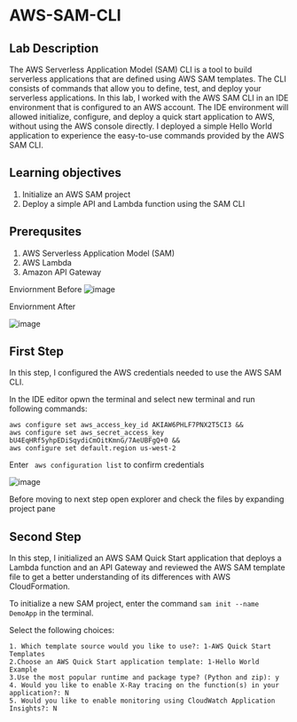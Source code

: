 # AWS-SAM-CLI

## Lab Description

The AWS Serverless Application Model (SAM) CLI is a tool to build serverless applications that are defined using AWS SAM templates. The CLI consists of commands that allow you to define, test, and deploy your serverless applications.
In this lab, I worked with the AWS SAM CLI in an IDE environment that is configured to an AWS account. The IDE environment will allowed initialize, configure, and deploy a quick start application to AWS, without using the AWS console directly. I deployed a simple Hello World application to experience the easy-to-use commands provided by the AWS SAM CLI.

## Learning objectives

1. Initialize an AWS SAM project
2. Deploy a simple API and Lambda function using the SAM CLI

## Prerequsites

1. AWS Serverless Application Model (SAM)
2. AWS Lambda
3. Amazon API Gateway

Enviornment Before
![image](https://github.com/sai09kumar/AWS-SAM-CLI/assets/124625853/099b19d6-8f25-4267-8471-28ffcc082b21)

Enviornment After

![image](https://github.com/sai09kumar/AWS-SAM-CLI/assets/124625853/dc2ed516-4229-4434-b3dd-98b7e3372a9b)

## First Step

In this step, I configured the AWS credentials needed to use the AWS SAM CLI.

In the IDE editor opwn the terminal and select new terminal and run following commands:
```
aws configure set aws_access_key_id AKIAW6PHLF7PNX2T5CI3 &&
aws configure set aws_secret_access_key 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 &&
aws configure set default.region us-west-2
```
Enter ``` aws configuration list``` to confirm credentials

![image](https://github.com/sai09kumar/AWS-SAM-CLI/assets/124625853/cf281897-0b69-46f0-af5d-87910d728a33)

Before moving to next step open explorer and check the files by expanding project pane

## Second Step

In this step, I initialized an AWS SAM Quick Start application that deploys a Lambda function and an API Gateway and reviewed the AWS SAM template file to get a better understanding of its differences with AWS CloudFormation.

To initialize a new SAM project, enter the command ```sam init --name DemoApp``` in the terminal.

Select the following choices:

```
1. Which template source would you like to use?: 1-AWS Quick Start Templates
2.Choose an AWS Quick Start application template: 1-Hello World Example
3.Use the most popular runtime and package type? (Python and zip): y
4. Would you like to enable X-Ray tracing on the function(s) in your application?: N
5. Would you like to enable monitoring using CloudWatch Application Insights?: N

```





